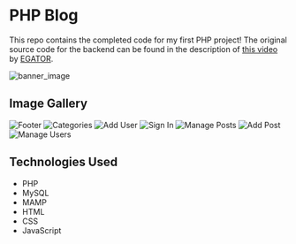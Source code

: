 # PHP Blog
This repo contains the completed code for my first PHP project! The original source code for the backend can be found in the description of [this video](https://www.youtube.com/watch?v=I010T-UvmRM&t=14110s) by [EGATOR](https://www.youtube.com/@EGATORTUTORIALS).

![banner_image](https://i.imgur.com/huvqGIn.png)

## Image Gallery
![Footer](https://i.imgur.com/lywbtDv.png)
![Categories](https://i.imgur.com/cpqp6S7.png)
![Add User](https://i.imgur.com/0cX6ofr.png)
![Sign In](https://i.imgur.com/UArKnBK.png)
![Manage Posts](https://i.imgur.com/Yji83Ga.png)
![Add Post](https://i.imgur.com/R1V284o.png)
![Manage Users](https://i.imgur.com/QpM8h3J.png)

## Technologies Used
* PHP
* MySQL
* MAMP
* HTML
* CSS
* JavaScript